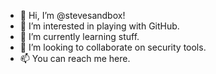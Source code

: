 - 👋 Hi, I’m @stevesandbox!
- 👀 I’m interested in playing with GitHub.
- 🌱 I’m currently learning stuff.
- 💞️ I’m looking to collaborate on security tools.
- 📫 You can reach me here.

<!---
stevesandbox/stevesandbox is a ✨ special ✨ repository because its `README.md` (this file) appears on your GitHub profile.
You can click the Preview link to take a look at your changes.
--->
